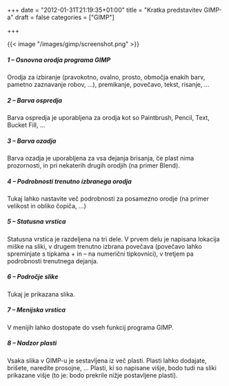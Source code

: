 +++
date = "2012-01-31T21:19:35+01:00"
title = "Kratka predstavitev GIMP-a"
draft = false
categories = ["GIMP"]

+++

{{< image "/images/gimp/screenshot.png" >}}

##### 1 – Osnovna orodja programa GIMP
Orodja za izbiranje (pravokotno, ovalno, prosto, območja enakih barv, pametno zaznavanje robov, …), premikanje, povečavo, tekst, risanje, ...

##### 2 – Barva ospredja
Barva ospredja je uporabljena za orodja kot so Paintbrush, Pencil, Text, Bucket Fill, ...

##### 3 – Barva ozadja
Barva ozadja je uporabljena za vsa dejanja brisanja, če plast nima prozornosti, in pri nekaterih drugih orodjih (na primer Blend).

##### 4 – Podrobnosti trenutno izbranega orodja
Tukaj lahko nastavite več podrobnosti za posamezno orodje (na primer velikost in obliko čopiča, …)

##### 5 – Statusna vrstica
Statusna vrstica je razdeljena na tri dele. V prvem delu je napisana lokacija miške na sliki, v drugem trenutno izbrana povečava (povečavo lahko spreminjate s tipkama + in – na numerični tipkovnici), v tretjem pa podrobnosti trenutnega dejanja.

##### 6 – Področje slike
Tukaj je prikazana slika.

##### 7 – Menijska vrstica
V menijih lahko dostopate do vseh funkcij programa GIMP.

##### 8 – Nadzor plasti
Vsaka slika v GIMP-u je sestavljena iz več plasti. Plasti lahko dodajate, brišete, naredite prosojne, … Plasti, ki so napisane višje, bodo tudi na sliki prikazane višje (to je: bodo prekrile nižje postavljene plasti).
